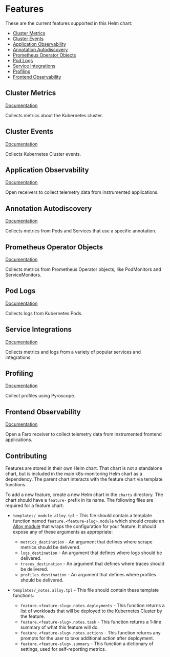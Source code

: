 # Features

These are the current features supported in this Helm chart:

-   [Cluster Metrics](#cluster-metrics)
-   [Cluster Events](#cluster-events)
-   [Application Observability](#application-observability)
-   [Annotation Autodiscovery](#annotation-autodiscovery)
-   [Prometheus Operator Objects](#prometheus-operator-objects)
-   [Pod Logs](#pod-logs)
-   [Service Integrations](#service-integrations)
-   [Profiling](#profiling)
-   [Frontend Observability](#frontend-observability)

## Cluster Metrics

[Documentation](https://github.com/grafana/k8s-monitoring-helm/tree/main/charts/feature-cluster-metrics)

Collects metrics about the Kubernetes cluster.

## Cluster Events

[Documentation](https://github.com/grafana/k8s-monitoring-helm/tree/main/charts/feature-cluster-events)

Collects Kubernetes Cluster events.

## Application Observability

[Documentation](https://github.com/grafana/k8s-monitoring-helm/tree/main/charts/feature-application-observability)

Open receivers to collect telemetry data from instrumented applications.

## Annotation Autodiscovery

[Documentation](https://github.com/grafana/k8s-monitoring-helm/tree/main/charts/feature-annotation-autodiscovery)

Collects metrics from Pods and Services that use a specific annotation.

## Prometheus Operator Objects

[Documentation](https://github.com/grafana/k8s-monitoring-helm/tree/main/charts/feature-prometheus-operator-objects)

Collects metrics from Prometheus Operator objects, like PodMonitors and ServiceMonitors.

## Pod Logs

[Documentation](https://github.com/grafana/k8s-monitoring-helm/tree/main/charts/feature-pod-logs)

Collects logs from Kubernetes Pods.

## Service Integrations

[Documentation](https://github.com/grafana/k8s-monitoring-helm/tree/main/charts/feature-integrations)

Collects metrics and logs from a variety of popular services and integrations.

## Profiling

[Documentation](https://github.com/grafana/k8s-monitoring-helm/tree/main/charts/feature-profiling)

Collect profiles using Pyroscope.

## Frontend Observability

[Documentation](https://github.com/grafana/k8s-monitoring-helm/tree/main/charts/feature-frontend-observability)

Open a Faro receiver to collect telemetry data from instrumented frontend applications.

## Contributing

Features are stored in their own Helm chart. That chart is not a standalone chart, but is included in the main
k8s-monitoring Helm chart as a dependency. The parent chart interacts with the feature chart via template functions.

To add a new feature, create a new Helm chart in the `charts` directory. The chart should have a `feature-` prefix in
its name. The following files are required for a feature chart:

-   `templates/_module.alloy.tpl` - This file should contain a template function named
    `feature.<feature-slug>.module` which should create an [Alloy module](https://grafana.com/docs/alloy/latest/get-started/modules/)
    that wraps the configuration for your feature. It should expose any of these arguments as appropriate:
    -   `metrics_destination` - An argument that defines where scrape metrics should be delivered.
    -   `logs_destination` - An argument that defines where logs should be delivered.
    -   `traces_destination` - An argument that defines where traces should be delivered.
    -   `profiles_destination` - An argument that defines where profiles should be delivered.

-   `templates/_notes.alloy.tpl` - This file should contain these template functions:
    -   `feature.<feature-slug>.notes.deployments` - This function returns a list of workloads that will be
    deployed to the Kubernetes Cluster by the feature.
    -   `feature.<feature-slug>.notes.task` - This function returns a 1-line summary of what this feature will do.
    -   `feature.<feature-slug>.notes.actions` - This function returns any prompts for the user to take additional
        action after deployment.
    -   `feature.<feature-slug>.summary` - This function a dictionary of settings, used for self-reporting metrics.

